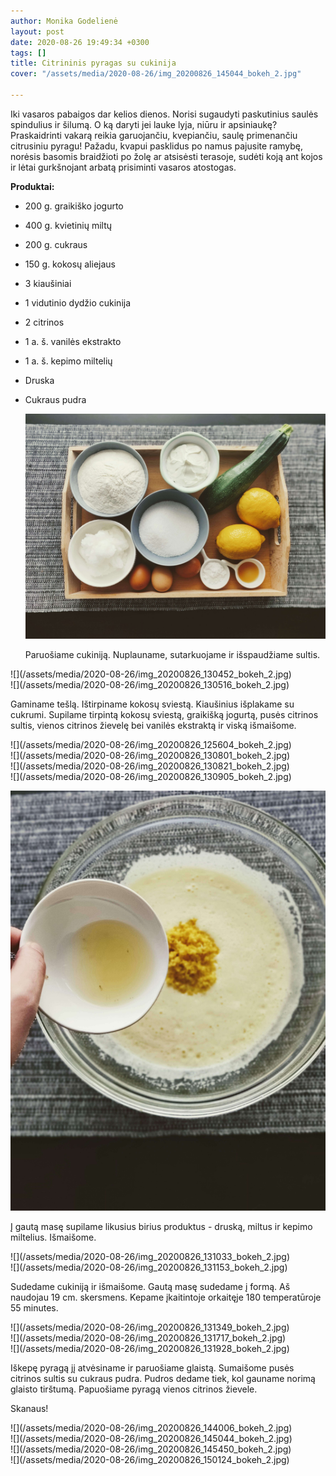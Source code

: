 ```yaml
---
author: Monika Godelienė
layout: post
date: 2020-08-26 19:49:34 +0300
tags: []
title: Citrininis pyragas su cukinija
cover: "/assets/media/2020-08-26/img_20200826_145044_bokeh_2.jpg"

---
```

Iki vasaros pabaigos dar kelios dienos. Norisi sugaudyti paskutinius saulės spindulius ir šilumą. O ką daryti jei lauke lyja, niūru ir apsiniaukę? Praskaidrinti vakarą reikia garuojančiu, kvepiančiu, saulę primenančiu citrusiniu pyragu! Pažadu, kvapui pasklidus po namus pajusite ramybę, norėsis basomis braidžioti po žolę ar atsisėsti terasoje, sudėti koją ant kojos ir lėtai gurkšnojant arbatą prisiminti vasaros atostogas.

**Produktai:**

* 200 g. graikiško jogurto
* 400 g. kvietinių miltų
* 200 g. cukraus
* 150 g. kokosų aliejaus
* 3 kiaušiniai
* 1 vidutinio dydžio cukinija
* 2 citrinos
* 1 a. š. vanilės ekstrakto
* 1 a. š. kepimo miltelių
* Druska
* Cukraus pudra  
    

  ![](/assets/media/2020-08-26/img_20200826_125157_bokeh_2.jpg)

  Paruošiame cukiniją. Nuplauname, sutarkuojame ir išspaudžiame sultis.

<div class="row">
<div class="six columns" markdown="1">
![](/assets/media/2020-08-26/img_20200826_130452_bokeh_2.jpg)
</div>
<div class="six columns" markdown="1">
![](/assets/media/2020-08-26/img_20200826_130516_bokeh_2.jpg)
</div>
</div>  


  Gaminame tešlą. Ištirpiname kokosų sviestą. Kiaušinius išplakame su cukrumi. Supilame tirpintą kokosų sviestą, graikišką jogurtą, pusės citrinos sultis, vienos citrinos žievelę bei vanilės ekstraktą ir viską išmaišome.  

<div class="row">
<div class="six columns" markdown="1">
![](/assets/media/2020-08-26/img_20200826_125604_bokeh_2.jpg)
</div>
<div class="six columns" markdown="1">
![](/assets/media/2020-08-26/img_20200826_130801_bokeh_2.jpg)
</div>
</div>  
    
<div class="row">
<div class="six columns" markdown="1">
![](/assets/media/2020-08-26/img_20200826_130821_bokeh_2.jpg) 
</div>
<div class="six columns" markdown="1">
![](/assets/media/2020-08-26/img_20200826_130905_bokeh_2.jpg)
</div>
</div> 
     
  ![](/assets/media/2020-08-26/img_20200826_130912_bokeh_2.jpg)

  Į gautą masę supilame likusius birius produktus - druską, miltus ir kepimo miltelius. Išmaišome. 

<div class="row">
<div class="six columns" markdown="1">
![](/assets/media/2020-08-26/img_20200826_131033_bokeh_2.jpg)
</div>
<div class="six columns" markdown="1">
![](/assets/media/2020-08-26/img_20200826_131153_bokeh_2.jpg)
</div>
</div>  

  Sudedame cukiniją ir išmaišome. Gautą masę sudedame į formą. Aš naudojau 19 cm. skersmens. Kepame įkaitintoje orkaitęje 180 temperatūroje 55 minutes.  

<div class="row">
<div class="four columns" markdown="1">
 ![](/assets/media/2020-08-26/img_20200826_131349_bokeh_2.jpg) 
</div>
<div class="four columns" markdown="1">
 ![](/assets/media/2020-08-26/img_20200826_131717_bokeh_2.jpg) 
</div>
<div class="four columns" markdown="1">
 ![](/assets/media/2020-08-26/img_20200826_131928_bokeh_2.jpg)
</div>
</div>   
    
  Iškepę pyragą jį atvėsiname ir paruošiame glaistą. Sumaišome pusės citrinos sultis su cukraus pudra. Pudros dedame tiek, kol gauname norimą glaisto tirštumą. Papuošiame pyragą vienos citrinos žievele.  
    
  Skanaus!  

<div class="row">
<div class="six columns" markdown="1">
 ![](/assets/media/2020-08-26/img_20200826_144006_bokeh_2.jpg) 
</div>
<div class="six columns" markdown="1">
![](/assets/media/2020-08-26/img_20200826_145044_bokeh_2.jpg)
</div>
</div>

<div class="row">
<div class="six columns" markdown="1">
 ![](/assets/media/2020-08-26/img_20200826_145450_bokeh_2.jpg)  
</div>
<div class="six columns" markdown="1">
 ![](/assets/media/2020-08-26/img_20200826_150124_bokeh_2.jpg)
</div>
</div>